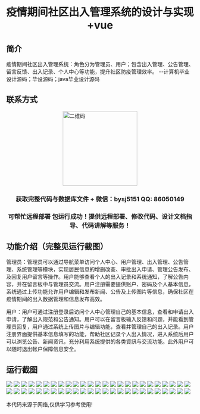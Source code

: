 <p><h1 align="center">疫情期间社区出入管理系统的设计与实现+vue</h1></p>

## 简介
疫情期间社区出入管理系统：角色分为管理员、用户；包含出入管理、公告管理、留言反馈、出入记录、个人中心等功能，提升社区防疫管理效率。    --计算机毕业设计源码；毕设源码；java毕业设计源码


## 联系方式
<img src="https://bs-1329754181.cos.ap-shanghai.myqcloud.com/wx.jpg" alt="二维码" style="display: block; margin: 0 auto;" width="200px">
<p><h3 align="center">获取完整代码与数据库文件 + 微信：bysj5151 QQ: 86050149</h3></p>
<p><h3 align="center">可帮忙远程部署 包运行成功！提供远程部署、修改代码、设计文档指导、代码讲解等服务！</h3></p>

## 功能介绍（完整见运行截图）
管理员：管理员可以通过导航菜单访问个人中心、用户管理、出入管理、公告管理、系统管理等模块，实现居民信息的增删改查、审批出入申请、管理公告发布、及回复用户留言等操作。用户能够查看个人的出入记录和系统通知，了解公告内容，并在留言板中与管理员交流。用户注册需要提供账户、密码及个人基本信息，系统通过上传功能允许用户编辑和发布新闻、公告及上传图片等信息，确保社区在疫情期间的出入数据管理和信息发布高效。

用户：用户可通过注册登录后访问个人中心管理自己的基本信息，查看和申请出入申请，了解出入规范和公告通知。用户可以在留言板输入反馈和问题，并能看到管理员回复，用户通过系统上传图片与编辑功能，查看并管理自己的出入记录。用户注册界面提供基本信息填写的功能，帮助社区记录个人出入情况，进入系统后用户可以浏览公告、新闻资讯，充分利用系统提供的各类資訊与交流功能。此外用户可以随时退出帐户保障信息安全。


## 运行截图
![](https://bs-1329754181.cos.ap-shanghai.myqcloud.com/ssm/CommunityAccessManagementSystemDuringPandemic/img/001.jpg)
![](https://bs-1329754181.cos.ap-shanghai.myqcloud.com/ssm/CommunityAccessManagementSystemDuringPandemic/img/002.jpg)
![](https://bs-1329754181.cos.ap-shanghai.myqcloud.com/ssm/CommunityAccessManagementSystemDuringPandemic/img/003.jpg)
![](https://bs-1329754181.cos.ap-shanghai.myqcloud.com/ssm/CommunityAccessManagementSystemDuringPandemic/img/004.jpg)
![](https://bs-1329754181.cos.ap-shanghai.myqcloud.com/ssm/CommunityAccessManagementSystemDuringPandemic/img/005.jpg)
![](https://bs-1329754181.cos.ap-shanghai.myqcloud.com/ssm/CommunityAccessManagementSystemDuringPandemic/img/006.jpg)
![](https://bs-1329754181.cos.ap-shanghai.myqcloud.com/ssm/CommunityAccessManagementSystemDuringPandemic/img/007.jpg)
![](https://bs-1329754181.cos.ap-shanghai.myqcloud.com/ssm/CommunityAccessManagementSystemDuringPandemic/img/008.jpg)
![](https://bs-1329754181.cos.ap-shanghai.myqcloud.com/ssm/CommunityAccessManagementSystemDuringPandemic/img/009.jpg)
![](https://bs-1329754181.cos.ap-shanghai.myqcloud.com/ssm/CommunityAccessManagementSystemDuringPandemic/img/010.jpg)
![](https://bs-1329754181.cos.ap-shanghai.myqcloud.com/ssm/CommunityAccessManagementSystemDuringPandemic/img/011.jpg)
![](https://bs-1329754181.cos.ap-shanghai.myqcloud.com/ssm/CommunityAccessManagementSystemDuringPandemic/img/012.jpg)
![](https://bs-1329754181.cos.ap-shanghai.myqcloud.com/ssm/CommunityAccessManagementSystemDuringPandemic/img/013.jpg)
![](https://bs-1329754181.cos.ap-shanghai.myqcloud.com/ssm/CommunityAccessManagementSystemDuringPandemic/img/014.jpg)
![](https://bs-1329754181.cos.ap-shanghai.myqcloud.com/ssm/CommunityAccessManagementSystemDuringPandemic/img/015.jpg)
![](https://bs-1329754181.cos.ap-shanghai.myqcloud.com/ssm/CommunityAccessManagementSystemDuringPandemic/img/016.jpg)
![](https://bs-1329754181.cos.ap-shanghai.myqcloud.com/ssm/CommunityAccessManagementSystemDuringPandemic/img/017.jpg)
![](https://bs-1329754181.cos.ap-shanghai.myqcloud.com/ssm/CommunityAccessManagementSystemDuringPandemic/img/018.jpg)
![](https://bs-1329754181.cos.ap-shanghai.myqcloud.com/ssm/CommunityAccessManagementSystemDuringPandemic/img/019.jpg)
![](https://bs-1329754181.cos.ap-shanghai.myqcloud.com/ssm/CommunityAccessManagementSystemDuringPandemic/img/020.jpg)
![](https://bs-1329754181.cos.ap-shanghai.myqcloud.com/ssm/CommunityAccessManagementSystemDuringPandemic/img/021.jpg)
![](https://bs-1329754181.cos.ap-shanghai.myqcloud.com/ssm/CommunityAccessManagementSystemDuringPandemic/img/022.jpg)
![](https://bs-1329754181.cos.ap-shanghai.myqcloud.com/ssm/CommunityAccessManagementSystemDuringPandemic/img/023.jpg)
![](https://bs-1329754181.cos.ap-shanghai.myqcloud.com/ssm/CommunityAccessManagementSystemDuringPandemic/img/024.jpg)
![](https://bs-1329754181.cos.ap-shanghai.myqcloud.com/ssm/CommunityAccessManagementSystemDuringPandemic/img/025.jpg)
![](https://bs-1329754181.cos.ap-shanghai.myqcloud.com/ssm/CommunityAccessManagementSystemDuringPandemic/img/026.jpg)
![](https://bs-1329754181.cos.ap-shanghai.myqcloud.com/ssm/CommunityAccessManagementSystemDuringPandemic/img/027.jpg)
![](https://bs-1329754181.cos.ap-shanghai.myqcloud.com/ssm/CommunityAccessManagementSystemDuringPandemic/img/028.jpg)
![](https://bs-1329754181.cos.ap-shanghai.myqcloud.com/ssm/CommunityAccessManagementSystemDuringPandemic/img/029.jpg)
![](https://bs-1329754181.cos.ap-shanghai.myqcloud.com/ssm/CommunityAccessManagementSystemDuringPandemic/img/030.jpg)
![](https://bs-1329754181.cos.ap-shanghai.myqcloud.com/ssm/CommunityAccessManagementSystemDuringPandemic/img/031.jpg)
![](https://bs-1329754181.cos.ap-shanghai.myqcloud.com/ssm/CommunityAccessManagementSystemDuringPandemic/img/032.jpg)
![](https://bs-1329754181.cos.ap-shanghai.myqcloud.com/ssm/CommunityAccessManagementSystemDuringPandemic/img/033.jpg)
![](https://bs-1329754181.cos.ap-shanghai.myqcloud.com/ssm/CommunityAccessManagementSystemDuringPandemic/img/034.jpg)
![](https://bs-1329754181.cos.ap-shanghai.myqcloud.com/ssm/CommunityAccessManagementSystemDuringPandemic/img/035.jpg)
![](https://bs-1329754181.cos.ap-shanghai.myqcloud.com/ssm/CommunityAccessManagementSystemDuringPandemic/img/036.jpg)
![](https://bs-1329754181.cos.ap-shanghai.myqcloud.com/ssm/CommunityAccessManagementSystemDuringPandemic/img/037.jpg)
![](https://bs-1329754181.cos.ap-shanghai.myqcloud.com/ssm/CommunityAccessManagementSystemDuringPandemic/img/038.jpg)
![](https://bs-1329754181.cos.ap-shanghai.myqcloud.com/ssm/CommunityAccessManagementSystemDuringPandemic/img/039.jpg)
![](https://bs-1329754181.cos.ap-shanghai.myqcloud.com/ssm/CommunityAccessManagementSystemDuringPandemic/img/040.jpg)
![](https://bs-1329754181.cos.ap-shanghai.myqcloud.com/ssm/CommunityAccessManagementSystemDuringPandemic/img/041.jpg)
![](https://bs-1329754181.cos.ap-shanghai.myqcloud.com/ssm/CommunityAccessManagementSystemDuringPandemic/img/042.jpg)
![](https://bs-1329754181.cos.ap-shanghai.myqcloud.com/ssm/CommunityAccessManagementSystemDuringPandemic/img/043.jpg)
![](https://bs-1329754181.cos.ap-shanghai.myqcloud.com/ssm/CommunityAccessManagementSystemDuringPandemic/img/044.jpg)
![](https://bs-1329754181.cos.ap-shanghai.myqcloud.com/ssm/CommunityAccessManagementSystemDuringPandemic/img/045.jpg)
![](https://bs-1329754181.cos.ap-shanghai.myqcloud.com/ssm/CommunityAccessManagementSystemDuringPandemic/img/046.jpg)
![](https://bs-1329754181.cos.ap-shanghai.myqcloud.com/ssm/CommunityAccessManagementSystemDuringPandemic/img/047.jpg)
![](https://bs-1329754181.cos.ap-shanghai.myqcloud.com/ssm/CommunityAccessManagementSystemDuringPandemic/img/048.jpg)
![](https://bs-1329754181.cos.ap-shanghai.myqcloud.com/ssm/CommunityAccessManagementSystemDuringPandemic/img/049.jpg)
![](https://bs-1329754181.cos.ap-shanghai.myqcloud.com/ssm/CommunityAccessManagementSystemDuringPandemic/img/050.jpg)

<p>本代码来源于网络,仅供学习参考使用!</p>
